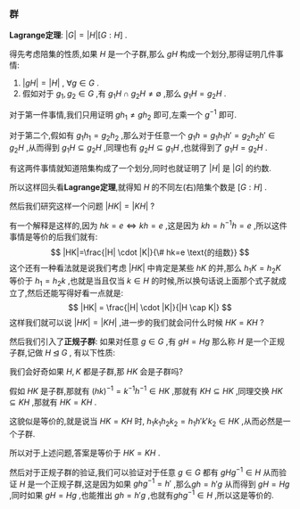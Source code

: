 ### 群

**Lagrange定理**: $|G|=|H|\left[ G:H \right]$ .

得先考虑陪集的性质,如果 $H$ 是一个子群,那么 $gH$ 构成一个划分,那得证明几件事情:

1. $|gH|=|H|$ , $\forall g \in G$ .
2. 假如对于 $g_1,g_2 \in G$ ,有 $g_1H \cap g_2H \ne \emptyset$ ,那么 $g_1H=g_2H$ .

对于第一件事情,我们只用证明 $gh_1 \ne gh_2$ 即可,左乘一个 $g^{-1}$ 即可.

对于第二个,假如有 $g_1h_1=g_2h_2$ ,那么对于任意一个 $g_1h=g_1h_1h'=g_2h_2h' \in g_2H$ ,从而得到 $g_1H \subseteq g_2H$ ,同理也有 $g_2H \subseteq g_1H$ ,也就得到了 $g_1H=g_2H$ .

有这两件事情就知道陪集构成了一个划分,同时也就证明了 $|H|$ 是 $|G|$ 的约数.

所以这样回头看**Lagrange定理**,就得知 $H$ 的不同左(右)陪集个数是 $\left[ G:H \right]$ .

然后我们研究这样一个问题 $|HK|=|KH|$ ? 

有一个解释是这样的,因为 $hk=e \iff kh=e$ ,这是因为 $kh=h^{-1}h=e$ ,所以这件事情是等价的后我们就有:
$$
|HK|=\frac{|H| \cdot |K|}{\# hk=e \text{的组数}}
$$
这个还有一种看法就是说我们考虑 $|HK|$ 中肯定是某些 $hK$ 的并,那么 $h_1K=h_2K$ 等价于 $h_1=h_2k$ ,也就是当且仅当 $k \in H$ 的时候,所以换句话说上面那个式子就成立了,然后还能写得好看一点就是:
$$
|HK| = \frac{|H| \cdot |K|}{|H \cap K|}
$$
这样我们就可以说 $|HK|=|KH|$ ,进一步的我们就会问什么时候 $HK=KH$ ?

然后我们引入了**正规子群**: 如果对任意 $g \in G$ ,有 $gH=Hg$ 那么称 $H$ 是一个正规子群,记做 $H \unlhd G$ , 有以下性质:

我们会好奇如果 $H,K$ 都是子群,那 $HK$ 会是子群吗?

假如 $HK$ 是子群,那就有 $(hk)^{-1}=k^{-1}h^{-1} \in HK$ ,那就有 $KH \subseteq HK$ ,同理交换 $HK \subseteq KH$ ,那就有 $HK=KH$ .

这貌似是等价的,就是说当 $HK=KH$ 时, $h_1k_1h_2k_2=h_1h'k'k_2 \in HK$ ,从而必然是一个子群.

所以对于上述问题,答案是等价于 $HK=KH$ .

然后对于正规子群的验证,我们可以验证对于任意 $g \in G$ 都有 $gHg^{-1} \in H$ 从而验证 $H$ 是一个正规子群,这是因为如果 $ghg^{-1}=h'$ ,那么$gh=h'g$ 从而得到 $gH=Hg$ ,同时如果 $gH=Hg$ ,也能推出 $gh=h'g$ ,也就有$ghg^{-1} \in H$ ,所以这是等价的.
